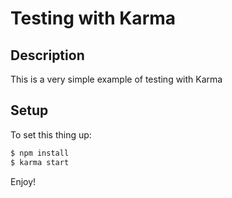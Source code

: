 # Testing with Karma #

## Description ##

This is a very simple example of testing with Karma 

## Setup ##

To set this thing up:

```bash
$ npm install
$ karma start
```

Enjoy!
